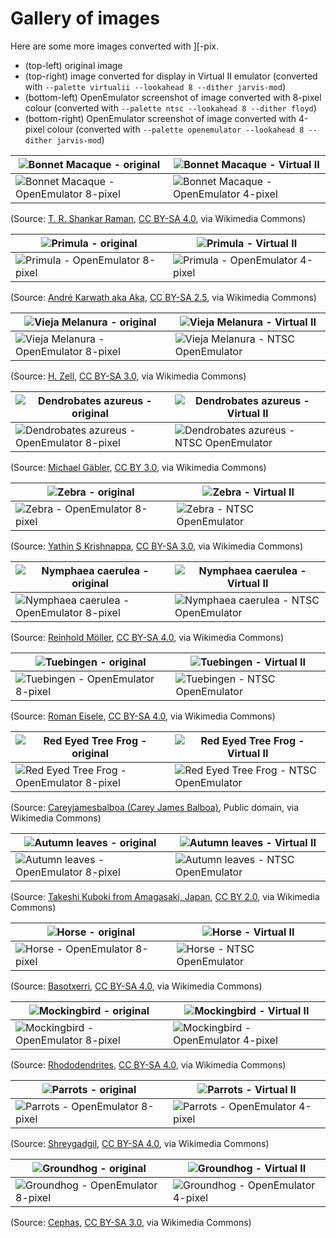 # Gallery of images

Here are some more images converted with ][-pix.

* (top-left) original image
* (top-right) image converted for display in Virtual II emulator (converted with `--palette virtualii --lookahead 8 --dither jarvis-mod`)
* (bottom-left) OpenEmulator screenshot of image converted with 8-pixel colour (converted with `--palette ntsc --lookahead 8 --dither floyd`)
* (bottom-right) OpenEmulator screenshot of image converted with 4-pixel colour (converted with `--palette openemulator --lookahead 8 --dither jarvis-mod`)

| ![Bonnet Macaque - original](macaque-original.png) | ![Bonnet Macaque - Virtual II](macaque-iipix-virtualii-preview.png) |
|---|---|
| ![Bonnet Macaque - OpenEmulator 8-pixel](macaque-iipix-ntsc-openemulator.png) | ![Bonnet Macaque - OpenEmulator 4-pixel](macaque-iipix-openemulator-openemulator.png) |


(Source: [T. R. Shankar Raman](https://commons.wikimedia.org/wiki/File:Bonnet_Macaque_DSC_1125.jpg), [CC BY-SA 4.0](https://creativecommons.org/licenses/by-sa/4.0), via Wikimedia Commons)

| ![Primula - original](primula-original.png) | ![Primula - Virtual II](primula-iipix-virtualii-preview.png) | 
|---|---|
| ![Primula - OpenEmulator 8-pixel](primula-iipix-ntsc-openemulator.png) | ![Primula - OpenEmulator 4-pixel](primula-iipix-openemulator-openemulator.png) |

(Source: [André Karwath aka Aka](https://commons.wikimedia.org/wiki/File:Primula_aka.jpg), [CC BY-SA 2.5](https://creativecommons.org/licenses/by-sa/2.5), via Wikimedia Commons)

| ![Vieja Melanura - original](fish-original.png) | ![Vieja Melanura - Virtual II](fish-iipix-virtualii-preview.png) |
|---|---|
| ![Vieja Melanura - OpenEmulator 8-pixel](fish-iipix-ntsc-openemulator.png) | ![Vieja Melanura - NTSC OpenEmulator](fish-iipix-openemulator-openemulator.png) |

(Source: [H. Zell](https://commons.wikimedia.org/wiki/File:Vieja_melanura_-_Karlsruhe_Zoo_01.jpg), [CC BY-SA 3.0](https://creativecommons.org/licenses/by-sa/3.0), via Wikimedia Commons)

| ![Dendrobates azureus - original](blue-frog-original.png) | ![Dendrobates azureus - Virtual II](blue-frog-iipix-virtualii-preview.png) |
|---|---|
| ![Dendrobates azureus - OpenEmulator 8-pixel](blue-frog-iipix-ntsc-openemulator.png) | ![Dendrobates azureus - NTSC OpenEmulator](blue-frog-iipix-openemulator-openemulator.png) |

(Source: [Michael Gäbler](https://commons.wikimedia.org/wiki/File:Dendrobates_azureus_(Dendrobates_tinctorius)_Edit.jpg), [CC BY 3.0](https://creativecommons.org/licenses/by/3.0), via Wikimedia Commons)

| ![Zebra - original](zebra-original.png) | ![Zebra - Virtual II](zebra-iipix-virtualii-preview.png) |
|---|---|
| ![Zebra - OpenEmulator 8-pixel](zebra-iipix-ntsc-openemulator.png) | ![Zebra - NTSC OpenEmulator](zebra-iipix-openemulator-openemulator.png) |

(Source: [Yathin S Krishnappa](https://commons.wikimedia.org/wiki/File:Equus_quagga_burchellii_-_Etosha,_2014.jpg), [CC BY-SA 3.0](https://creativecommons.org/licenses/by-sa/3.0), via Wikimedia Commons)

| ![Nymphaea caerulea - original](nymphaea-original.png) | ![Nymphaea caerulea - Virtual II](nymphaea-iipix-virtualii-preview.png)  |
|---|---|
| ![Nymphaea caerulea - OpenEmulator 8-pixel](nymphaea-iipix-ntsc-openemulator.png) | ![Nymphaea caerulea - NTSC OpenEmulator](nymphaea-iipix-openemulator-openemulator.png) |

(Source: [Reinhold Möller](https://commons.wikimedia.org/wiki/File:Nymphaea_caerulea-20091014-RM-115245.jpg), [CC BY-SA 4.0](https://creativecommons.org/licenses/by-sa/4.0), via Wikimedia Commons)

| ![Tuebingen - original](tuebingen-original.png) | ![Tuebingen - Virtual II](tuebingen-iipix-virtualii-preview.png) |
|---|---|
| ![Tuebingen - OpenEmulator 8-pixel](tuebingen-iipix-ntsc-openemulator.png) | ![Tuebingen - NTSC OpenEmulator](tuebingen-iipix-openemulator-openemulator.png) |

(Source: [Roman Eisele](https://commons.wikimedia.org/wiki/File:T%C3%BCbingen_-_Neckarfront_mit_vereistem_Neckar.jpg), [CC BY-SA 4.0](https://creativecommons.org/licenses/by-sa/4.0), via Wikimedia Commons)

| ![Red Eyed Tree Frog - original](red-eyed-tree-frog-original.png) | ![Red Eyed Tree Frog - Virtual II](red-eyed-tree-frog-iipix-virtualii-preview.png) |
|---|---|
| ![Red Eyed Tree Frog - OpenEmulator 8-pixel](red-eyed-tree-frog-iipix-ntsc-openemulator.png) | ![Red Eyed Tree Frog - NTSC OpenEmulator](red-eyed-tree-frog-iipix-openemulator-openemulator.png) |

(Source: [Careyjamesbalboa (Carey James Balboa)](https://commons.wikimedia.org/wiki/File:Red_eyed_tree_frog_edit2.jpg), Public domain, via Wikimedia Commons)

| ![Autumn leaves - original](autumn-original.png) | ![Autumn leaves - Virtual II](autumn-iipix-virtualii-preview.png) |
|---|---|
| ![Autumn leaves - OpenEmulator 8-pixel](autumn-iipix-ntsc-openemulator.png) | ![Autumn leaves - NTSC OpenEmulator](autumn-iipix-openemulator-openemulator.png) |

(Source: [Takeshi Kuboki from Amagasaki, Japan](https://commons.wikimedia.org/wiki/File:Autumn_foliage_2012_(8253659960).jpg), [CC BY 2.0](https://creativecommons.org/licenses/by/2.0), via Wikimedia Commons)

| ![Horse - original](horse-original.png) | ![Horse - Virtual II](horse-iipix-virtualii-preview.png) |
|---|---|
| ![Horse - OpenEmulator 8-pixel](horse-iipix-ntsc-openemulator.png) | ![Horse - NTSC OpenEmulator](horse-iipix-openemulator-openemulator.png) |

(Source: [Basotxerri](https://commons.wikimedia.org/wiki/File:Galt%C3%BCr_-_Pferdekopf_01.jpg), [CC BY-SA 4.0](https://creativecommons.org/licenses/by-sa/4.0), via Wikimedia Commons)

| ![Mockingbird - original](mockingbird-original.png) | ![Mockingbird - Virtual II](mockingbird-iipix-virtualii-preview.png) |
|---|---|
| ![Mockingbird - OpenEmulator 8-pixel](mockingbird-iipix-ntsc-openemulator.png) | ![Mockingbird - OpenEmulator 4-pixel](mockingbird-iipix-openemulator-openemulator.png) |

(Source: [Rhododendrites](https://commons.wikimedia.org/wiki/File:Mockingbird_in_GWC_(71606).jpg), [CC BY-SA 4.0](https://creativecommons.org/licenses/by-sa/4.0), via Wikimedia Commons)

| ![Parrots - original](parrots-original.png) | ![Parrots - Virtual II](parrots-iipix-virtualii-preview.png) |
|---|---|
| ![Parrots - OpenEmulator 8-pixel](parrots-iipix-ntsc-openemulator.png) | ![Parrots - OpenEmulator 4-pixel](parrots-iipix-openemulator-openemulator.png) |

 (Source: [Shreygadgil](https://commons.wikimedia.org/wiki/File:Vibrant_Wings.jpg), [CC BY-SA 4.0](https://creativecommons.org/licenses/by-sa/4.0), via Wikimedia Commons)

| ![Groundhog - original](groundhog-original.png) | ![Groundhog - Virtual II](groundhog-iipix-virtualii-preview.png) |
|---|---|
| ![Groundhog - OpenEmulator 8-pixel](groundhog-iipix-ntsc-openemulator.png) | ![Groundhog - OpenEmulator 4-pixel](groundhog-iipix-openemulator-openemulator.png) |

(Source: [Cephas](https://commons.wikimedia.org/wiki/File:Marmota_monax_UL_04.jpg), [CC BY-SA 3.0](https://creativecommons.org/licenses/by-sa/3.0), via Wikimedia Commons)
